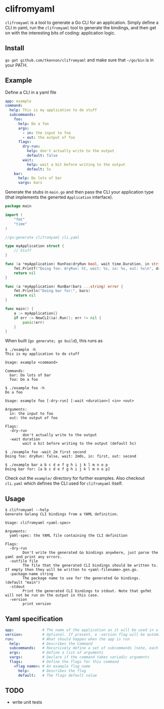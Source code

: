 # clifromyaml

`clifromyaml` is a tool to generate a Go CLI for an application. Simply define a
CLI in yaml, run the `clifromyaml` tool to generate the bindings, and then get
on with the interesting bits of coding: application logic.

## Install

`go get github.com/tkennon/clifromyaml` and make sure that `~/go/bin` is in your
PATH.

## Example

Define a CLI in a yaml file

```yaml
app: example
command:
  help: This is my application to do stuff
  subcommands:
    foo:
      help: Do a foo
      args:
        - in: the input to foo
        - out: the output of foo
      flags:
        dry-run:
          help: don't actually write to the output
          default: false
        wait:
          help: wait a bit before writing to the output
          default: 5s
    bar:
      help: Do lots of bar
      vargs: bars
```

Generate the stubs in `main.go` and then pass the CLI your application type
(that implements the generted `Application` interface).

```go
package main

import (
	"fmt"
	"time"
)

//go:generate clifromyaml cli.yaml

type myApplication struct {
	// Stuff
}

func (a *myApplication) RunFoo(dryRun bool, wait time.Duration, in string, out string) error {
	fmt.Printf("Doing foo: dryRun: %t, wait: %s, in: %s, out: %s\n", dryRun, wait, in, out)
	return nil
}

func (a *myApplication) RunBar(bars ...string) error {
	fmt.Println("Doing bar for:", bars)
	return nil
}

func main() {
	a := myApplication{}
	if err := NewCLI(&a).Run(); err != nil {
		panic(err)
	}
}
```

When built (`go generate; go build`), this runs as

```shell
$ ./example -h
This is my application to do stuff

Usage: example <command>

Commands:
  bar: Do lots of bar
  foo: Do a foo
```

```shell
$ ./example foo -h
Do a foo

Usage: example foo [-dry-run] [-wait <duration>] <in> <out>

Arguments:
  in: the input to foo
  out: the output of foo

Flags:
  -dry-run
        don't actually write to the output
  -wait duration
        wait a bit before writing to the output (default 5s)
```

```shell
$ ./example foo -wait 2m first second
Doing foo: dryRun: false, wait: 2m0s, in: first, out: second
```

```shell
$ ./example bar a b c d e f g h i j k l m n o p
Doing bar for: [a b c d e f g h i j k l m n o p]
```

Check out the  `example/` directory for further examples. Also checkout
`cli.yaml` which defines the CLI used for `clifromyaml` itself.

## Usage

```shell
$ clifromyaml --help
Generate Golang CLI bindings from a YAML definition.

Usage: clifromyaml <yaml-spec>

Arguments:
  yaml-spec: the YAML file containing the CLI definition

Flags:
  -dry-run
        Don't write the generated Go bindings anywhere, just parse the yaml and print any errors.
  -outfile file
        The file that the generated CLI bindings should be written to. If empty then they will be written to <yaml-filename>.gen.go.
  -package-name string
        The package name to use for the generated Go bindings. (default "main")
  -stdout
        Print the generated CLI bindings to stdout. Note that gofmt will not be run on the output in this case.
  -version
        print version
```

## Yaml specification

```yaml
app:             # The name of the application as it will be used in a shell
version:         # Optional. If present, a -version flag will be automatically added that will print the version
run:             # What should happen when the app is run
  help:          # Describes the Command
  subcommands:   # Recursively define a set of subcommands (note, each node may define either subcommands or args/vars/flags, but not both)
  args:          # Define a list of arguments
  vargs:         # Declare if the command takes variadic arguments
  flags:         # Define the flags for this command
    <flag name>: # An example flag name
      help:      # Describes the flag
      default:   # The flags default value
```

## TODO

- write unit tests
